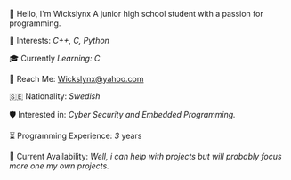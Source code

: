 👋 Hello, I'm Wickslynx
A junior high school student with a passion for programming.

🌟 Interests: *C++, C, Python*

🎓 Currently *Learning: C*

📧 Reach Me: Wickslynx@yahoo.com

🇸🇪 Nationality: *Swedish*

🛡️ Interested in: *Cyber Security and Embedded Programming.*

⏳ Programming Experience: *3* years

🧭 Current Availability: *Well, i can help with projects but will probably focus more one my own projects.*

<!--- Wickslynx/Wickslynx is a ✨ special ✨ repository because its README.md (this file) appears on your GitHub profile. You can click the Preview link to take a look at your changes. --->
